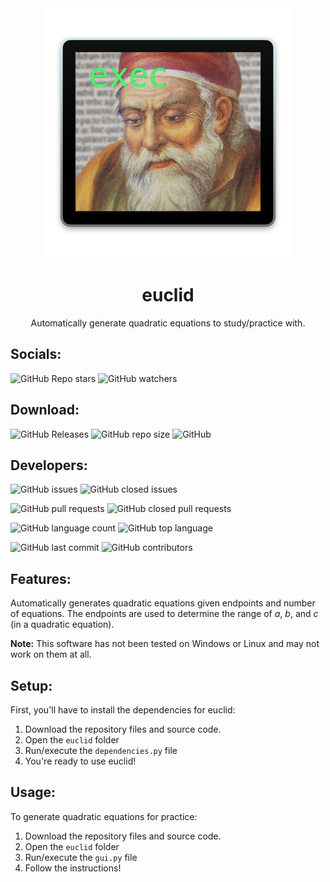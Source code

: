 <div align = 'center'>
<img width = '400' height = '400' src = './logo.png'> </img>
<h1> euclid </h1>
Automatically generate quadratic equations to study/practice with.
</div>

## Socials:

![GitHub Repo stars](https://img.shields.io/github/stars/eggnaut/euclid?color=yellow&logo=Github&style=for-the-badge) ![GitHub watchers](https://img.shields.io/github/watchers/eggnaut/euclid?color=orange&logo=Github&style=for-the-badge)

## Download:

![GitHub Releases](https://img.shields.io/github/downloads/eggnaut/euclid/total?style=for-the-badge) ![GitHub repo size](https://img.shields.io/github/repo-size/eggnaut/euclid?style=for-the-badge) ![GitHub](https://img.shields.io/static/v1?label=License&message=LGPL-2.1&color=orange&style=for-the-badge)

## Developers:

![GitHub issues](https://img.shields.io/github/issues/eggnaut/euclid?color=green&style=for-the-badge) ![GitHub closed issues](https://img.shields.io/github/issues-closed/eggnaut/euclid?color=red&style=for-the-badge)

![GitHub pull requests](https://img.shields.io/github/issues-pr/eggnaut/euclid?color=green&style=for-the-badge) ![GitHub closed pull requests](https://img.shields.io/github/issues-pr-closed/eggnaut/euclid?color=red&style=for-the-badge)

![GitHub language count](https://img.shields.io/github/languages/count/eggnaut/euclid?style=for-the-badge) ![GitHub top language](https://img.shields.io/github/languages/top/eggnaut/euclid?logo=Python&logoColor=yellow&style=for-the-badge)

![GitHub last commit](https://img.shields.io/github/last-commit/eggnaut/euclid?style=for-the-badge) ![GitHub contributors](https://img.shields.io/github/contributors/eggnaut/euclid?style=for-the-badge)

## Features:
Automatically generates quadratic equations given endpoints and number of equations. The endpoints are used to determine the range of _a_, _b_, and _c_ (in a quadratic equation).

**Note:** This software has not been tested on Windows or Linux and may not work on them at all.

## Setup:
First, you'll have to install the dependencies for euclid:
1. Download the repository files and source code.
2. Open the `euclid` folder
3. Run/execute the `dependencies.py` file
4. You're ready to use euclid!

## Usage:
To generate quadratic equations for practice:
1. Download the repository files and source code.
2. Open the `euclid` folder
3. Run/execute the `gui.py` file
4. Follow the instructions!
